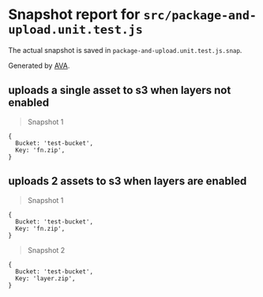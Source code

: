 # Snapshot report for `src/package-and-upload.unit.test.js`

The actual snapshot is saved in `package-and-upload.unit.test.js.snap`.

Generated by [AVA](https://avajs.dev).

## uploads a single asset to s3 when layers not enabled

> Snapshot 1

    {
      Bucket: 'test-bucket',
      Key: 'fn.zip',
    }

## uploads 2 assets to s3 when layers are enabled

> Snapshot 1

    {
      Bucket: 'test-bucket',
      Key: 'fn.zip',
    }

> Snapshot 2

    {
      Bucket: 'test-bucket',
      Key: 'layer.zip',
    }
